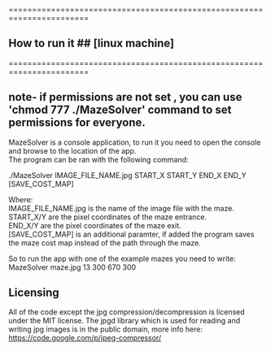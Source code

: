 =======================================================================
## How to run it ## [linux machine]
=======================================================================

note- if permissions are not set , you can use 'chmod 777 ./MazeSolver' command to set permissions for everyone.
----------------------------------------------------------------------------------------------------------------

MazeSolver is a console application, to run it you need to open the console and browse to the location of the app.  
The program can be ran with the following command:

./MazeSolver IMAGE_FILE_NAME.jpg START_X START_Y END_X END_Y [SAVE_COST_MAP]

Where:  
IMAGE_FILE_NAME.jpg is the name of the image file with the maze.  
START_X/Y are the pixel coordinates of the maze entrance.  
END_X/Y are the pixel coordinates of the maze exit.  
[SAVE_COST_MAP] is an additional paramter, if added the program saves the maze cost map instead of the path through the maze.

So to run the app with one of the example mazes you need to write:
MazeSolver maze.jpg 13 300 670 300


## Licensing ##
All of the code except the jpg compression/decompression is licensed under the MIT license.
The jpgd library which is used for reading and writing jpg images is in the public domain, more info here:
https://code.google.com/p/jpeg-compressor/
